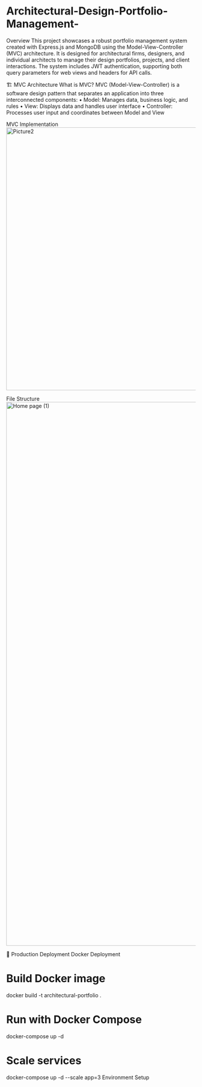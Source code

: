 # Architectural-Design-Portfolio-Management-

Overview
This project showcases a robust portfolio management system created with Express.js and MongoDB using the Model-View-Controller (MVC) architecture. It is designed for architectural firms, designers, and individual architects to manage their design portfolios, projects, and client interactions. The system includes JWT authentication, supporting both query parameters for web views and headers for API calls.

🏗️ MVC Architecture
What is MVC?
MVC (Model-View-Controller) is a software design pattern that separates an application into three interconnected components:
•	Model: Manages data, business logic, and rules
•	View: Displays data and handles user interface
•	Controller: Processes user input and coordinates between Model and View

MVC Implementation
<img width="900" height="698" alt="Picture2" src="https://github.com/user-attachments/assets/6e4360b5-82dc-4e64-964d-0708b642fde5" />

File Structure
<img width="2229" height="1444" alt="Home page (1)" src="https://github.com/user-attachments/assets/3263c218-bac1-42e8-8c86-df752e17379d" />

🚀 Production Deployment
Docker Deployment
# Build Docker image
docker build -t architectural-portfolio .

# Run with Docker Compose
docker-compose up -d

# Scale services
docker-compose up -d --scale app=3
Environment Setup













